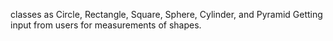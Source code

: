 classes as Circle, Rectangle, Square, Sphere, Cylinder, and Pyramid Getting input from users for measurements of shapes.
